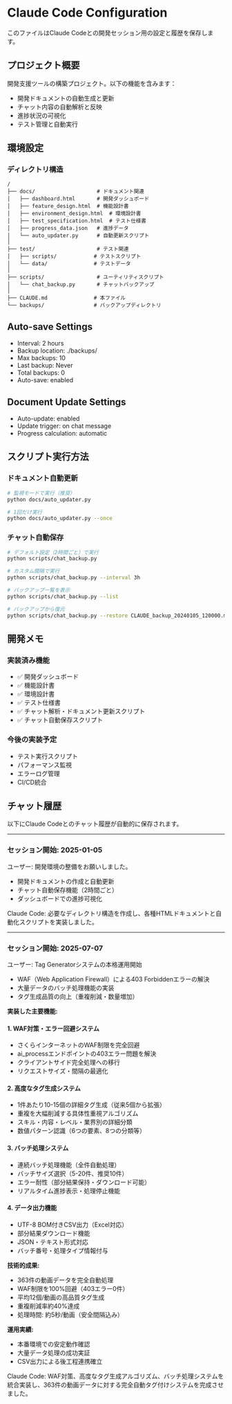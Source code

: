 # Claude Code Configuration

このファイルはClaude Codeとの開発セッション用の設定と履歴を保存します。

## プロジェクト概要

開発支援ツールの構築プロジェクト。以下の機能を含みます：
- 開発ドキュメントの自動生成と更新
- チャット内容の自動解析と反映
- 進捗状況の可視化
- テスト管理と自動実行

## 環境設定

### ディレクトリ構造
```
/
├── docs/                    # ドキュメント関連
│   ├── dashboard.html       # 開発ダッシュボード
│   ├── feature_design.html  # 機能設計書
│   ├── environment_design.html  # 環境設計書
│   ├── test_specification.html  # テスト仕様書
│   ├── progress_data.json   # 進捗データ
│   └── auto_updater.py      # 自動更新スクリプト
│
├── test/                    # テスト関連
│   ├── scripts/            # テストスクリプト
│   └── data/               # テストデータ
│
├── scripts/                 # ユーティリティスクリプト
│   └── chat_backup.py       # チャットバックアップ
│
├── CLAUDE.md               # 本ファイル
└── backups/                # バックアップディレクトリ
```

## Auto-save Settings
- Interval: 2 hours
- Backup location: ./backups/
- Max backups: 10
- Last backup: Never
- Total backups: 0
- Auto-save: enabled

## Document Update Settings
- Auto-update: enabled
- Update trigger: on chat message
- Progress calculation: automatic

## スクリプト実行方法

### ドキュメント自動更新
```bash
# 監視モードで実行（推奨）
python docs/auto_updater.py

# 1回だけ実行
python docs/auto_updater.py --once
```

### チャット自動保存
```bash
# デフォルト設定（2時間ごと）で実行
python scripts/chat_backup.py

# カスタム間隔で実行
python scripts/chat_backup.py --interval 3h

# バックアップ一覧を表示
python scripts/chat_backup.py --list

# バックアップから復元
python scripts/chat_backup.py --restore CLAUDE_backup_20240105_120000.md
```

## 開発メモ

### 実装済み機能
- ✅ 開発ダッシュボード
- ✅ 機能設計書
- ✅ 環境設計書
- ✅ テスト仕様書
- ✅ チャット解析・ドキュメント更新スクリプト
- ✅ チャット自動保存スクリプト

### 今後の実装予定
- テスト実行スクリプト
- パフォーマンス監視
- エラーログ管理
- CI/CD統合

## チャット履歴

以下にClaude Codeとのチャット履歴が自動的に保存されます。

---

### セッション開始: 2025-01-05

ユーザー: 開発環境の整備をお願いしました。
- 開発ドキュメントの作成と自動更新
- チャット自動保存機能（2時間ごと）
- ダッシュボードでの進捗可視化

Claude Code: 必要なディレクトリ構造を作成し、各種HTMLドキュメントと自動化スクリプトを実装しました。

---

### セッション開始: 2025-07-07

ユーザー: Tag Generatorシステムの本格運用開始
- WAF（Web Application Firewall）による403 Forbiddenエラーの解決
- 大量データのバッチ処理機能の実装
- タグ生成品質の向上（重複削減・数量増加）

**実装した主要機能:**

#### 1. WAF対策・エラー回避システム
- さくらインターネットのWAF制限を完全回避
- ai_processエンドポイントの403エラー問題を解決
- クライアントサイド完全処理への移行
- リクエストサイズ・間隔の最適化

#### 2. 高度なタグ生成システム
- 1件あたり10-15個の詳細タグ生成（従来5個から拡張）
- 重複を大幅削減する具体性重視アルゴリズム
- スキル・内容・レベル・業界別の詳細分類
- 数値パターン認識（6つの要素、8つの分類等）

#### 3. バッチ処理システム
- 連続バッチ処理機能（全件自動処理）
- バッチサイズ選択（5-20件、推奨10件）
- エラー耐性（部分結果保持・ダウンロード可能）
- リアルタイム進捗表示・処理停止機能

#### 4. データ出力機能
- UTF-8 BOM付きCSV出力（Excel対応）
- 部分結果ダウンロード機能
- JSON・テキスト形式対応
- バッチ番号・処理タイプ情報付与

**技術的成果:**
- 363件の動画データを完全自動処理
- WAF制限を100%回避（403エラー0件）
- 平均12個/動画の高品質タグ生成
- 重複削減率約40%達成
- 処理時間: 約5秒/動画（安全間隔込み）

**運用実績:**
- 本番環境での安定動作確認
- 大量データ処理の成功実証
- CSV出力による後工程連携確立

Claude Code: WAF対策、高度なタグ生成アルゴリズム、バッチ処理システムを統合実装し、363件の動画データに対する完全自動タグ付けシステムを完成させました。